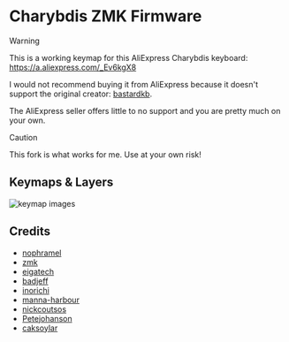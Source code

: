# Charybdis ZMK Firmware

> [!WARNING]
> This is a working keymap for this AliExpress Charybdis keyboard: https://a.aliexpress.com/_Ev6kgX8
>
> I would not recommend buying it from AliExpress because it doesn't support the original creator: [bastardkb](https://bastardkb.com/charybdis/).
>
> The AliExpress seller offers little to no support and you are pretty much on your own.

> [!CAUTION]
> This fork is what works for me. Use at your own risk!

## Keymaps & Layers

![keymap images](keymap-drawer/charybdis.svg)

## Credits

- [nophramel](https://github.com/nophramel)
- [zmk](https://github.com/zmkfirmware/zmk)
- [eigatech](https://github.com/eigatech)
- [badjeff](https://github.com/badjeff)
- [inorichi](https://github.com/inorichi)
- [manna-harbour](https://github.com/manna-harbour)
- [nickcoutsos](https://github.com/nickcoutsos/keymap-editor)
- [Petejohanson](https://github.com/petejohanson)
- [caksoylar](https://github.com/caksoylar/keymap-drawer)
